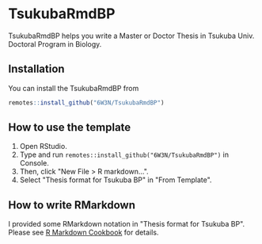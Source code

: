 # TsukubaRmdBP

TsukubaRmdBP helps you write a Master or Doctor Thesis in Tsukuba Univ. Doctoral Program in Biology. 

## Installation

You can install the TsukubaRmdBP from 

``` r
remotes::install_github("6W3N/TsukubaRmdBP")
```

## How to use the template

1. Open RStudio.
2. Type and run `remotes::install_github("6W3N/TsukubaRmdBP")` in Console.
3. Then, click "New File > R markdown...".
4. Select "Thesis format for Tsukuba BP" in "From Template".

## How to write RMarkdown

I provided some RMarkdown notation in "Thesis format for Tsukuba BP". Please see [R Markdown Cookbook](https://bookdown.org/yihui/rmarkdown-cookbook/) for details.

